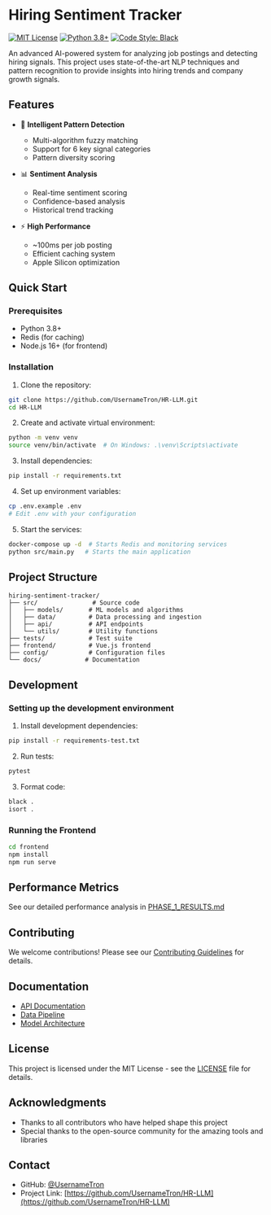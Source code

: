 # Hiring Sentiment Tracker

[![MIT License](https://img.shields.io/badge/License-MIT-green.svg)](https://choosealicense.com/licenses/mit/)
[![Python 3.8+](https://img.shields.io/badge/python-3.8+-blue.svg)](https://www.python.org/downloads/)
[![Code Style: Black](https://img.shields.io/badge/code%20style-black-000000.svg)](https://github.com/psf/black)

An advanced AI-powered system for analyzing job postings and detecting hiring signals. This project uses state-of-the-art NLP techniques and pattern recognition to provide insights into hiring trends and company growth signals.

## Features

- 🎯 **Intelligent Pattern Detection**
  - Multi-algorithm fuzzy matching
  - Support for 6 key signal categories
  - Pattern diversity scoring

- 📊 **Sentiment Analysis**
  - Real-time sentiment scoring
  - Confidence-based analysis
  - Historical trend tracking

- ⚡ **High Performance**
  - ~100ms per job posting
  - Efficient caching system
  - Apple Silicon optimization

## Quick Start

### Prerequisites

- Python 3.8+
- Redis (for caching)
- Node.js 16+ (for frontend)

### Installation

1. Clone the repository:
```bash
git clone https://github.com/UsernameTron/HR-LLM.git
cd HR-LLM
```

2. Create and activate virtual environment:
```bash
python -m venv venv
source venv/bin/activate  # On Windows: .\venv\Scripts\activate
```

3. Install dependencies:
```bash
pip install -r requirements.txt
```

4. Set up environment variables:
```bash
cp .env.example .env
# Edit .env with your configuration
```

5. Start the services:
```bash
docker-compose up -d  # Starts Redis and monitoring services
python src/main.py   # Starts the main application
```

## Project Structure

```
hiring-sentiment-tracker/
├── src/               # Source code
│   ├── models/       # ML models and algorithms
│   ├── data/         # Data processing and ingestion
│   ├── api/          # API endpoints
│   └── utils/        # Utility functions
├── tests/            # Test suite
├── frontend/         # Vue.js frontend
├── config/           # Configuration files
└── docs/            # Documentation
```

## Development

### Setting up the development environment

1. Install development dependencies:
```bash
pip install -r requirements-test.txt
```

2. Run tests:
```bash
pytest
```

3. Format code:
```bash
black .
isort .
```

### Running the Frontend

```bash
cd frontend
npm install
npm run serve
```

## Performance Metrics

See our detailed performance analysis in [PHASE_1_RESULTS.md](PHASE_1_RESULTS.md)

## Contributing

We welcome contributions! Please see our [Contributing Guidelines](CONTRIBUTING.md) for details.

## Documentation

- [API Documentation](docs/API.md)
- [Data Pipeline](docs/DATA_PIPELINE.md)
- [Model Architecture](docs/MODEL.md)

## License

This project is licensed under the MIT License - see the [LICENSE](LICENSE) file for details.

## Acknowledgments

- Thanks to all contributors who have helped shape this project
- Special thanks to the open-source community for the amazing tools and libraries

## Contact

- GitHub: [@UsernameTron](https://github.com/UsernameTron)
- Project Link: [https://github.com/UsernameTron/HR-LLM](https://github.com/UsernameTron/HR-LLM)
